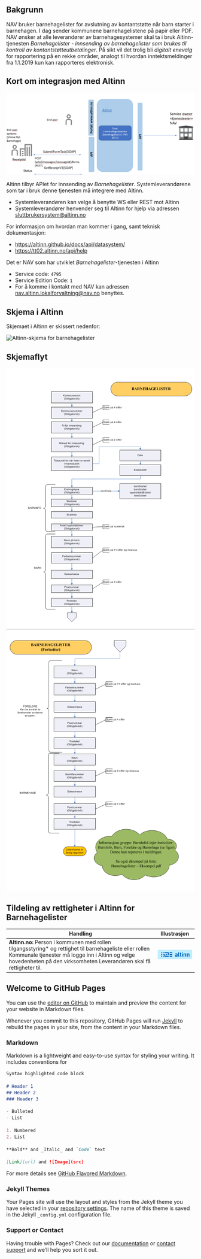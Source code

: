 ## Bakgrunn

NAV bruker barnehagelister for avslutning av kontantstøtte når barn starter i barnehagen. I dag sender kommunene barnehagelistene på papir eller PDF. NAV ønsker at alle leverandører av barnehagesystemer skal ta i bruk Altinn-tjenesten _Barnehagelister - innsending av barnehagelister som brukes til kontroll av kontantstøtteutbetalinger_. På sikt vil det trolig bli _digitalt enevalg_ for rapportering på en rekke områder, analogt til hvordan inntektsmeldinger fra 1.1.2019 kun kan rapporteres elektronisk.

## Kort om integrasjon med Altinn
![Grensesnitt for innsending av Barnehagelister i Altinn](Barnehagelister-integrasjon-altinn.png)

Altinn tilbyr APIet for innsending av _Barnehagelister_. Systemleverandørene som tar i bruk denne tjenesten må integrere med Altinn. 
- Systemleverandøren kan velge å benytte WS eller REST mot Altinn
- Systemleverandører henvender seg til Altinn for hjelp via adressen sluttbrukersystem@altinn.no

For informasjon om hvordan man kommer i gang, samt teknisk dokumentasjon:
- https://altinn.github.io/docs/api/datasystem/
- https://tt02.altinn.no/api/help

Det er NAV som har utviklet _Barnehagelister_-tjenesten i Altinn
- Service code: `4795` 
- Service Edition Code: `1`
- For å komme i kontakt med NAV kan adressen nav.altinn.lokalforvaltning@nav.no benyttes.

## Skjema i Altinn
Skjemaet i Altinn er skissert nedenfor:

![Altinn-skjema for barnehagelister](Barnehageliste-skjema.png)

## Skjemaflyt
![Skjemaflyt for barnehagelister 1](Barnehageliste-skjemaflyt-1.png)
![Skjemaflyt for barnehagelister 1](Barnehageliste-skjemaflyt-2.png)

## Tildeling av rettigheter i Altinn for Barnehagelister

| Handling                          | Illustrasjon |
|-----------------------------------|--------------|
| **Altinn.no:** Person i kommunen med rollen tilgangsstyring* og rettighet til barnehageliste eller rollen Kommunale tjenester må logge inn i Altinn og velge hovedenheten på den virksomheten Leverandøren skal få rettigheter til. | ![Altinn](Rettighet-altinn.png) |

## Welcome to GitHub Pages

You can use the [editor on GitHub](https://github.com/navikt/barnehagelister/edit/master/README.md) to maintain and preview the content for your website in Markdown files.

Whenever you commit to this repository, GitHub Pages will run [Jekyll](https://jekyllrb.com/) to rebuild the pages in your site, from the content in your Markdown files.

### Markdown

Markdown is a lightweight and easy-to-use syntax for styling your writing. It includes conventions for

```markdown
Syntax highlighted code block

# Header 1
## Header 2
### Header 3

- Bulleted
- List

1. Numbered
2. List

**Bold** and _Italic_ and `Code` text

[Link](url) and ![Image](src)
```

For more details see [GitHub Flavored Markdown](https://guides.github.com/features/mastering-markdown/).

### Jekyll Themes

Your Pages site will use the layout and styles from the Jekyll theme you have selected in your [repository settings](https://github.com/navikt/barnehagelister/settings). The name of this theme is saved in the Jekyll `_config.yml` configuration file.

### Support or Contact

Having trouble with Pages? Check out our [documentation](https://help.github.com/categories/github-pages-basics/) or [contact support](https://github.com/contact) and we’ll help you sort it out.

